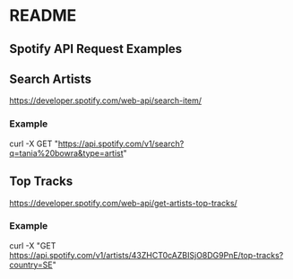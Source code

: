 # README


## Spotify API Request Examples

## Search Artists
https://developer.spotify.com/web-api/search-item/
### Example
curl -X GET "https://api.spotify.com/v1/search?q=tania%20bowra&type=artist"

## Top Tracks
https://developer.spotify.com/web-api/get-artists-top-tracks/
### Example
curl -X "GET https://api.spotify.com/v1/artists/43ZHCT0cAZBISjO8DG9PnE/top-tracks?country=SE"


